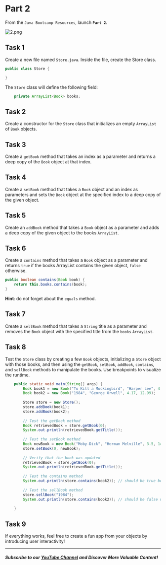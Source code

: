 # Part 2

From the `Java Bootcamp Resources`, launch **`Part 2`**.

![2.png](https://firebasestorage.googleapis.com/v0/b/learnthepart-75aed.appspot.com/o/images%2F4d714b6a-ae3f-4d16-8b31-70134b6710f6?alt=media&token=dd553cd9-af91-4185-b764-d504c82f628d)

## Task 1
Create a new file named `Store.java`. Inside the file, create the Store class.

```java
public class Store {

}
```

The `Store` class will define the following field:

```java
    private ArrayList<Book> books;
```

## Task 2
Create a constructor for the `Store` class that initializes an empty `ArrayList` of `Book` objects.

## Task 3
Create a `getBook` method that takes an index as a parameter and returns a deep copy of the `Book` object at that index.


## Task 4
Create a `setBook` method that takes a `Book` object and an index as parameters and sets the `Book` object at the specified index to a deep copy of the given object.

## Task 5

Create an `addBook` method that takes a `Book` object as a parameter and adds a deep copy of the given object to the books `ArrayList`.

## Task 6
Create a `contains` method that takes a `Book` object as a parameter and returns `true` if the books ArrayList contains the given object, `false` otherwise.

```java
public boolean contains(Book book) {
    return this.books.contains(book);
}
```
**Hint**: do not forget about the `equals` method.
## Task 7
Create a `sellBook` method that takes a `String` title as a parameter and removes the `Book` object with the specified title from the `books` `ArrayList`.

## Task 8
Test the `Store` class by creating a few `Book` objects, initializing a `Store` object with those books, and then using the `getBook`, `setBook`, `addBook`, `contains`, and `sellBook` methods to manipulate the books. Use breakpoints to visualize the runtime.

```java
    public static void main(String[] args) {
        Book book1 = new Book("To Kill a Mockingbird", "Harper Lee", 4.27, 15.99);
        Book book2 = new Book("1984", "George Orwell", 4.17, 12.99);
    
        Store store = new Store();
        store.addBook(book1);
        store.addBook(book2);
    
        // Test the getBook method
        Book retrievedBook = store.getBook(0);
        System.out.println(retrievedBook.getTitle());
    
        // Test the setBook method
        Book newBook = new Book("Moby-Dick", "Herman Melville", 3.5, 14.99);
        store.setBook(0, newBook);
    
        // Verify that the book was updated
        retrievedBook = store.getBook(0);
        System.out.println(retrievedBook.getTitle());
    
        // Test the contains method
        System.out.println(store.contains(book2)); // should be true before selling the book
    
        // Test the sellBook method
        store.sellBook("1984");
        System.out.println(store.contains(book2)); // should be false now
    
    }
```

## Task 9

If everything works, feel free to create a fun app from your objects by introducing user interactivity!

-----
##### Subscribe to our [YouTube Channel](https://www.youtube.com/@RayanSlim087?sub_confirmation=1) and Discover More Valuable Content!